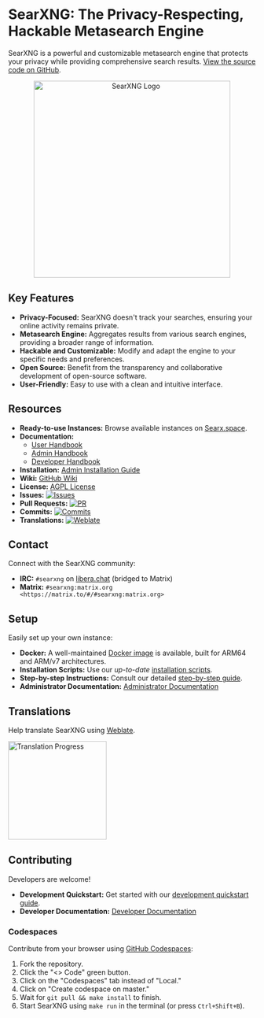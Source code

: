 <!-- SPDX-License-Identifier: AGPL-3.0-or-later -->

# SearXNG: The Privacy-Respecting, Hackable Metasearch Engine

SearXNG is a powerful and customizable metasearch engine that protects your privacy while providing comprehensive search results. [View the source code on GitHub](https://github.com/searxng/searxng).

<p align="center">
  <img src="https://raw.githubusercontent.com/searxng/searxng/master/client/simple/src/brand/searxng.svg" alt="SearXNG Logo" width="400">
</p>

## Key Features

*   **Privacy-Focused:** SearXNG doesn't track your searches, ensuring your online activity remains private.
*   **Metasearch Engine:** Aggregates results from various search engines, providing a broader range of information.
*   **Hackable and Customizable:** Modify and adapt the engine to your specific needs and preferences.
*   **Open Source:** Benefit from the transparency and collaborative development of open-source software.
*   **User-Friendly:** Easy to use with a clean and intuitive interface.

## Resources

*   **Ready-to-use Instances:**  Browse available instances on [Searx.space](https://searx.space).
*   **Documentation:**
    *   [User Handbook](https://docs.searxng.org/user)
    *   [Admin Handbook](https://docs.searxng.org/admin)
    *   [Developer Handbook](https://docs.searxng.org/dev)
*   **Installation:**  [Admin Installation Guide](https://docs.searxng.org/admin/installation.html)
*   **Wiki:** [GitHub Wiki](https://github.com/searxng/searxng/wiki)
*   **License:** [AGPL License](https://github.com/searxng/searxng/blob/master/LICENSE)
*   **Issues:**  [![Issues](https://img.shields.io/github/issues/searxng/searxng?color=yellow&label=issues)](https://github.com/searxng/searxng/issues)
*   **Pull Requests:** [![PR](https://img.shields.io/github/issues-pr-raw/searxng/searxng?color=yellow&label=PR)](https://github.com/searxng/searxng/pulls)
*   **Commits:**  [![Commits](https://img.shields.io/github/commit-activity/y/searxng/searxng?color=yellow&label=commits)](https://github.com/searxng/searxng/commits/master)
*   **Translations:** [![Weblate](https://translate.codeberg.org/widgets/searxng/-/searxng/svg-badge.svg)](https://translate.codeberg.org/projects/searxng/)

## Contact

Connect with the SearXNG community:

*   **IRC:** `#searxng` on [libera.chat](https://web.libera.chat/?channel=#searxng) (bridged to Matrix)
*   **Matrix:** `#searxng:matrix.org <https://matrix.to/#/#searxng:matrix.org>`

## Setup

Easily set up your own instance:

*   **Docker:**  A well-maintained [Docker image](https://github.com/searxng/searxng-docker) is available, built for ARM64 and ARM/v7 architectures.
*   **Installation Scripts:**  Use our *up-to-date* [installation scripts](https://docs.searxng.org/admin/installation-scripts.html).
*   **Step-by-step Instructions:** Consult our detailed [step-by-step guide](https://docs.searxng.org/admin/installation-searxng.html).
*   **Administrator Documentation:**  [Administrator Documentation](https://docs.searxng.org/admin/index.html)

## Translations

Help translate SearXNG using [Weblate](https://translate.codeberg.org/projects/searxng/searxng/).

<img src="https://translate.codeberg.org/widgets/searxng/-/multi-auto.svg" alt="Translation Progress" width="200">

## Contributing

Developers are welcome!

*   **Development Quickstart:**  Get started with our [development quickstart guide](https://docs.searxng.org/dev/quickstart.html).
*   **Developer Documentation:** [Developer Documentation](https://docs.searxng.org/dev/index.html)

### Codespaces

Contribute from your browser using [GitHub Codespaces](https://docs.github.com/en/codespaces/overview):

1.  Fork the repository.
2.  Click the "<> Code" green button.
3.  Click on the "Codespaces" tab instead of "Local."
4.  Click on "Create codespace on master."
5.  Wait for `git pull && make install` to finish.
6.  Start SearXNG using `make run` in the terminal (or press `Ctrl+Shift+B`).